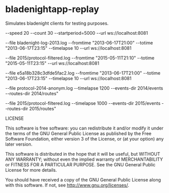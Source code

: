 bladenightapp-replay
====================

Simulates bladenight clients for testing purposes.


--speed 20 --count 30 --startperiod=5000  --url ws://localhost:8081

--file bladenight-log-2013.log --fromtime "2013-06-17T21:00" --totime "2013-06-17T23:15" --timelapse 10 --url ws://localhost:8081

--file 2015/protocol-filtered.log --fromtime "2015-05-11T21:10" --totime "2015-05-11T23:15"  --url ws://localhost:8081


--file e5a18b328c3dfde5fac2.log --fromtime "2013-06-17T21:00" --totime "2013-06-17T23:15" --timelapse 10 --url ws://localhost:8081


--file protocol-2014-anonym.log --timelapse 1200 --events-dir 2014/events --routes-dir 2014/routes"


--file 2015/protocol-filtered.log --timelapse 1000  --events-dir 2015/events --routes-dir 2015/routes"



LICENSE


This software is free software: you can redistribute it and/or modify it under the terms of the GNU General Public License as published by
the Free Software Foundation, either version 3 of the License, or (at your option) any later version.

This software is distributed in the hope that it will be useful, but WITHOUT ANY WARRANTY; without even the implied warranty of
MERCHANTABILITY or FITNESS FOR A PARTICULAR PURPOSE.  See the GNU General Public License for more details.

You should have received a copy of the GNU General Public License along with this software.  If not, see <http://www.gnu.org/licenses/>.

